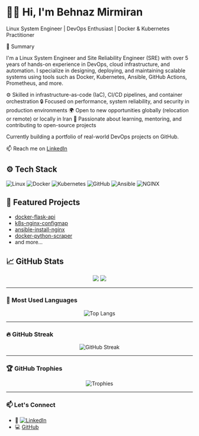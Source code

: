 # 👩‍💻 Hi, I'm Behnaz Mirmiran  
Linux System Engineer | DevOps Enthusiast | Docker & Kubernetes Practitioner

🧠 Summary

I'm a Linux System Engineer and Site Reliability Engineer (SRE) with over 5 years of hands-on experience in DevOps, cloud infrastructure, and automation. I specialize in designing, deploying, and maintaining scalable systems using tools such as Docker, Kubernetes, Ansible, GitHub Actions, Prometheus, and more.

⚙️ Skilled in infrastructure-as-code (IaC), CI/CD pipelines, and container orchestration
🔒 Focused on performance, system reliability, and security in production environments
🌍 Open to new opportunities globally (relocation or remote) or locally in Iran
🤝 Passionate about learning, mentoring, and contributing to open-source projects

Currently building a portfolio of real-world DevOps projects on GitHub.

📫 Reach me on [LinkedIn](https://www.linkedin.com/in/behnaz-m-42662663)

## ⚙️ Tech Stack
![Linux](https://img.shields.io/badge/-Linux-FCC624?style=flat-square&logo=linux)
![Docker](https://img.shields.io/badge/-Docker-2496ED?style=flat-square&logo=docker)
![Kubernetes](https://img.shields.io/badge/-Kubernetes-326CE5?style=flat-square&logo=kubernetes)
![GitHub](https://img.shields.io/badge/-GitHub-181717?style=flat-square&logo=github)
![Ansible](https://img.shields.io/badge/-Ansible-EE0000?style=flat-square&logo=ansible)
![NGINX](https://img.shields.io/badge/-NGINX-009639?style=flat-square&logo=nginx)

## 🚀 Featured Projects

- [docker-flask-api](https://github.com/behnaz-mirmiran/docker-flask-api)
- [k8s-nginx-configmap](https://github.com/behnaz-mirmiran/k8s-nginx-configmap)
- [ansible-install-nginx](https://github.com/behnaz-mirmiran/ansible-install-nginx)
- [docker-python-scraper](https://github.com/behnaz-mirmiran/docker-python-scraper)
- and more...

## 📈 GitHub Stats
<p align="center">
  <img src="https://github-readme-stats.vercel.app/api?username=behnaz-mirmiran&show_icons=true&theme=radical" />
  <img src="https://github-readme-stats.vercel.app/api/top-langs/?username=behnaz-mirmiran&layout=compact&theme=radical" />
</p>

---

### 🧠 Most Used Languages

<p align="center">
  <img src="https://github-readme-stats.vercel.app/api/top-langs/?username=behnaz-mirmiran&layout=compact&theme=tokyonight" alt="Top Langs" />
</p>

---

### 🔥 GitHub Streak

<p align="center">
  <img src="https://github-readme-streak-stats.herokuapp.com/?user=behnaz-mirmiran&theme=tokyonight" alt="GitHub Streak" />
</p>

---

### 🏆 GitHub Trophies

<p align="center">
  <img src="https://github-profile-trophy.vercel.app/?username=behnaz-mirmiran&theme=tokyonight&row=1&no-bg=true&no-frame=true" alt="Trophies" />
</p>

---

### 📫 Let's Connect

- 💼 [![LinkedIn](https://img.shields.io/badge/LinkedIn-blue?logo=linkedin&style=flat-square)](https://www.linkedin.com/in/behnaz-m-42662663/)
- 💻 [GitHub](https://github.com/behnaz-mirmiran)
